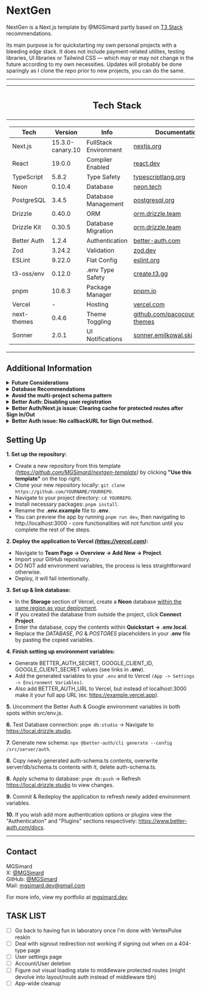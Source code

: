 # NextGen

NextGen is a Next.js template by @MGSimard partly based on [T3 Stack](https://github.com/t3-oss/create-t3-app) recommendations.

Its main purpose is for quickstarting my own personal projects with a bleeding edge stack. It does not include payment-related utilites, testing libraries, UI libraries or Tailwind CSS — which may or may not change in the future according to my own necessities. Updates will probably be done sparingly as I clone the repo prior to new projects, you can do the same.

---

<table>
<thead>
<tr><th><h2>Tech Stack</h2></th></tr>
</thead>

<tr><td>

| Tech        | Version          | Info                  | Documentation                                                                    |
| ----------- | ---------------- | --------------------- | -------------------------------------------------------------------------------- |
| Next.js     | 15.3.0-canary.10 | FullStack Environment | [nextjs.org](https://nextjs.org/docs)                                            |
| React       | 19.0.0           | Compiler Enabled      | [react.dev](https://react.dev/)                                                  |
| TypeScript  | 5.8.2            | Type Safety           | [typescriptlang.org](https://www.typescriptlang.org/docs/)                       |
| Neon        | 0.10.4           | Database              | [neon.tech](https://neon.tech/docs/introduction)                                 |
| PostgreSQL  | 3.4.5            | Database Management   | [postgresql.org](https://www.postgresql.org/docs/)                               |
| Drizzle     | 0.40.0           | ORM                   | [orm.drizzle.team](https://orm.drizzle.team/docs/overview)                       |
| Drizzle Kit | 0.30.5           | Database Migration    | [orm.drizzle.team](https://orm.drizzle.team/docs/kit-overview)                   |
| Better Auth | 1.2.4            | Authentication        | [better-auth.com](https://www.better-auth.com/docs/introduction)                 |
| Zod         | 3.24.2           | Validation            | [zod.dev](https://zod.dev/)                                                      |
| ESLint      | 9.22.0           | Flat Config           | [eslint.org](https://eslint.org/docs/latest/)                                    |
| t3-oss/env  | 0.12.0           | .env Type Safety      | [create.t3.gg](https://create.t3.gg/en/usage/env-variables)                      |
| pnpm        | 10.6.3           | Package Manager       | [pnpm.io](https://pnpm.io/motivation)                                            |
| Vercel      | -                | Hosting               | [vercel.com](https://vercel.com/docs)                                            |
| next-themes | 0.4.6            | Theme Toggling        | [github.com/pacocoursey/next-themes](https://github.com/pacocoursey/next-themes) |
| Sonner      | 2.0.1            | UI Notifications      | [sonner.emilkowal.ski](https://sonner.emilkowal.ski/getting-started)             |

</td></tr> </table>

## Additional Information

<details><summary><b>Future Considerations</b></summary>

- Build a CLI tool + npm package
- Zustand
- tRPC
- Hono
- Bun
- TanStack Query (Client-side Fetching)
- Superjson

---

</details>

<details><summary><b>Database Recommendations</b></summary>

Neon is best suited for its free tier due to slow performance and poor cold-start times. For serious applications, consider using dedicated database solutions for better performance, storage, and rate limiting:

**General Use:**

- Supabase (PostgreSQL)
- PlanetScale (MySQL)

**High-Throughput _(Rate limiting, Session Management, Caching, etc)_:**

- Upstash (Redis)

**Edge & Local First:**

- Turso (SQLite & libSQL)
- Dexie.js (NoSQL/IndexedDB Wrapper)

---

</details>

<details><summary><b>Avoid the multi-project schema pattern</b></summary>

- Vercel's migration to Neon allows free tier users to have multiple Postgres databases.
- Recent Drizzle Kit versions have issues with multi-project schemas, including <a href="https://github.com/drizzle-team/drizzle-orm/issues/3320#issuecomment-2461087002">a bug where migrations may attempt to drop sequences</a>.

---

</details>

<details><summary><b>Better Auth: Disabling user registration</b></summary>

~~Note: There is currently a [PR open](https://github.com/better-auth/better-auth/pull/1428) to introduce a signupsDisabled flag. You would still be able to create users as an admin using authClient.admin -- and role granularity for admin actions could be achieved with [this additional PR](https://github.com/better-auth/better-auth/pull/1424).~~

**Update:** Our [PR](https://github.com/better-auth/better-auth/pull/1428) to add a `disableSignUp` flag has been merged. You can now cleanly disable sign ups for enabled social providers and the `emailAndPassword` options.

If you enable `enableAndPassword`, the `/api/sign-up/email` endpoint becomes publicly accessible. This allows anyone to create an account via a `POST` request even if your application doesn't offer an accessible, programmatic way to do so. The new `disableSignUp` allows you to disable sign ups for any enabled social provider and `emailAndPassword`.

**New Method (BetterAuth &gt;=1.2):**

```
// /server/auth/index.js
// NEW METHOD - disableSignUp flag (not necessary if provider isn't enabled)
emailAndPassword: {
  enabled: true,
  disableSignUp: true,
},
socialProviders: {
  google: {
    disableSignUp: true,
    clientId: process.env.GOOGLE_CLIENT_ID!,
    clientSecret: process.env.GOOGLE_CLIENT_SECRET!,
  },
},
```

**Obsolete Method (BetterAuth &lt;1.2):**

Intercept the API request with an auth middleware and reject their request.

```
// /server/auth/index.js
// OLD METHOD - Obsolete for Better Auth >=1.2
//
hooks: {
  before: createAuthMiddleware(async (ctx) => {
    if (ctx.path.startsWith("/sign-up")) {
      return NextResponse.json({ error: "ERROR: Registration disabled." }, { status: 401 });
    }
  }),
},

```

**Extra:** Even when `emailAndPassword` is disabled, the `/sign-up/email` endpoint is still created. Though it responds with an error stating that registration is disabled, I don't feel it makes sense to include an endpoint if the feature is disabled entirely. Small amounts of bloat eventually adds up.

---

</details>

<details>
<summary><b>Better Auth/Next.js issue: Clearing cache for protected routes after Sign In/Out</b></summary>

Usually this is fairly simple when running these methods purely on-server with libraries like Lucia which have better server-sided method documentation. However, Better Auth docs only recommends Sign In/Out methods using the client-side authClient function.

This is partly a Better Auth issue, and partly a Next.js issue. I'm of the opinion that Sign In/Out should be restricted to server function uses _(which I assume they've abstracted away through authClient)_, where there's less concern over fragmentation of the process and having direct shared access with server-side cache invalidation. Though if Next.js had better client-side cache invalidation methods like a revalidatePath("/path") equivalent, Better Auth's design choice would be slightly less of an issue. Think something along the lines of router.clearCache("/path"), instead of being forced to use a blank router.refresh().

When using authClient.signIn/Out(), you have two clear methods of handling clearing cache, in order to prevent a user from backrouting into a cached version of an auth-protected page, leaking potentially secret information. _(Or just preventing them from returning to a cached sign-in page after logging in.)_

### 1. router.push() + separate revalidatePath() from a server action.

With this method, backrouting will flash the old URL in the bar prior to your middleware/route redirection logic, but you won't actually return to a cached page. You also retain control of redirect target, independent of the middleware or route redirection logic.

```
<button
  type="button"
  aria-label="Sign Out"
  title="Sign out"
  onClick={async () =>
    await authClient.signOut({
      fetchOptions: {
        onSuccess: async () => {
        toast.success("Signed out successfully.");
        await revalidateCache("/dashboard", "layout");
        router.push("/");
      },
    },
  })
}>

// /server/actions.ts
export async function revalidateCache(route: string, mode?: "layout" | "page") {
  revalidatePath(route, mode ?? undefined);
}
```

### 2. router.refresh(), less code but lose agency over granular redirect.

This version will not have a URL flash on backrouting attempts, but you lose control of the redirect path - therefore limited to what you had set within middleware or route redirection logic.

```
<button
  type="button"
  aria-label="Sign Out"
  title="Sign out"
  onClick={async () =>
    await authClient.signOut({
      fetchOptions: {
        onSuccess: () => {
        toast.success("Signed out successfully.");
        router.refresh();
      },
    },
  })
}>
```

### 3. Avoid authClient usage entirely

Your third option is to avoid authClient. You can instead opt to set & delete cookies manually from within a server action, which invalidates the cache to avoid stale cookies. As stated the Better Auth docs regarding this specific process are incomplete, so I personally haven't checked on how to ensure everything stays synced.

</details>

<details>
<summary><b>Better Auth issue: No callbackURL for Sign Out method.</b></summary>

You could argue this is more of a nitpick, but the entire cache clearing setup could really just be run through a built-in callbackURL or redirectURL method on signOut. I can't really think of a situation where you wouldn't want to clear cache of a protected route to prevent backrouting.

</details>

## Setting Up

**1. Set up the repository:**

- Create a new repository from this template _(https://github.com/MGSimard/nextgen-template)_ by clicking **"Use this template"** on the top right.
- Clone your new repository locally: `git clone https://github.com/YOURNAME/YOURREPO`.
- Navigate to your project directory: `cd YOURREPO`.
- Install necessary packages: `pnpm install`.
- Rename the **.env.example** file to **.env**.
- You can preview the app by running `pnpm run dev`, then navigating to http://localhost:3000 - core functionalities will not function until you complete the rest of the steps.

**2. Deploy the application to Vercel _(https://vercel.com)_:**

- Navigate to **Team Page -> Overview -> Add New -> Project**.
- Import your GitHub repository.
- DO NOT add environment variables, the process is less straightforward otherwise.
- Deploy, it will fail intentionally.

**3. Set up & link database:**

- In the **Storage** section of Vercel, create a **Neon** database <ins>within the same region as your deployment</ins>.
- If you created the database from outside the project, click **Connect Project**.
- Enter the database, copy the contents within **Quickstart -> .env.local**.
- Replace the _DATABASE_, _PG_ & _POSTGRES_ placeholders in your **.env** file by pasting the copied variables.

**4. Finish setting up environment variables:**

- Generate BETTER_AUTH_SECRET, GOOGLE_CLIENT_ID, GOOGLE_CLIENT_SECRET values (see links in **.env**).
- Add the generated variables to your `.env` and to Vercel `(App -> Settings -> Environment Variables)`.
- Also add BETTER_AUTH_URL to Vercel, but instead of localhost:3000 make it your full app URL (ex: https://example.vercel.app).

**5.** Uncomment the Better Auth & Google environment variables in both spots within src/env.js.

**6.** Test Database connection: `pnpm db:studio` -> Navigate to https://local.drizzle.studio.

**7.** Generate new schema: `npx @better-auth/cli generate --config /src/server/auth`.

**8.** Copy newly generated auth-schema.ts contents, overwrite server/db/schema.ts contents with it, delete auth-schema.ts.

**8.** Apply schema to database: `pnpm db:push` -> Refresh https://local.drizzle.studio to view changes.

**9.** Commit & Redeploy the application to refresh newly added environment variables.

**10.** If you wish add more authentication options or plugins view the "Authentication" and "Plugins" sections respectively: https://www.better-auth.com/docs.

---

## Contact

MGSimard  
X: [@MGSimard](https://x.com/MGSimard)  
GitHub: [@MGSimard](https://github.com/MGSimard)  
Mail: [mgsimard.dev@gmail.com](mailto:mgsimard.dev@gmail.com)

For more info, view my portfolio at [mgsimard.dev](https://mgsimard.dev).

## TASK LIST

- [ ] Go back to having fun in laboratory once I'm done with VertexPulse reskin
- [ ] Deal with signout redirection not working if signing out when on a 404-type page
- [ ] User settings page
- [ ] Account/User deletion
- [ ] Figure out visual loading state to middleware protected routes (might devolve into layout/route auth instead of middleware tbh)
- [ ] App-wide cleanup
